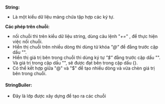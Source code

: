 **String:** 
- Là một kiểu dữ liệu mảng chứa tập hợp các ký tự.

**Các phép trên chuỗi:**
- nối chuỗi thì trên kiểu dữ liệu string, dùng câu lệnh "_+=_" , để thực hiện việc nối chuỗi.
- Hiển thị chuỗi trên nhiều dòng thì dùng từ khóa _"@"_ để đằng trước cặp dấu "".
- Hiển thị giá trị bên trong chuỗi thì dùng ký tự _"$"_ đằng trước cặp dấu "". Và giá trị trong cặp dấu "", sẽ được đạt bên trong cặp dấu {}.
- Có thể kết hợp giữa "@" và "$" để tạo nhiều dòng và vừa chèn giá trị bên trong chuỗi.

#### **StringBuiler:**
- Đây là lớp được xây dựng để tạo ra các chuỗi